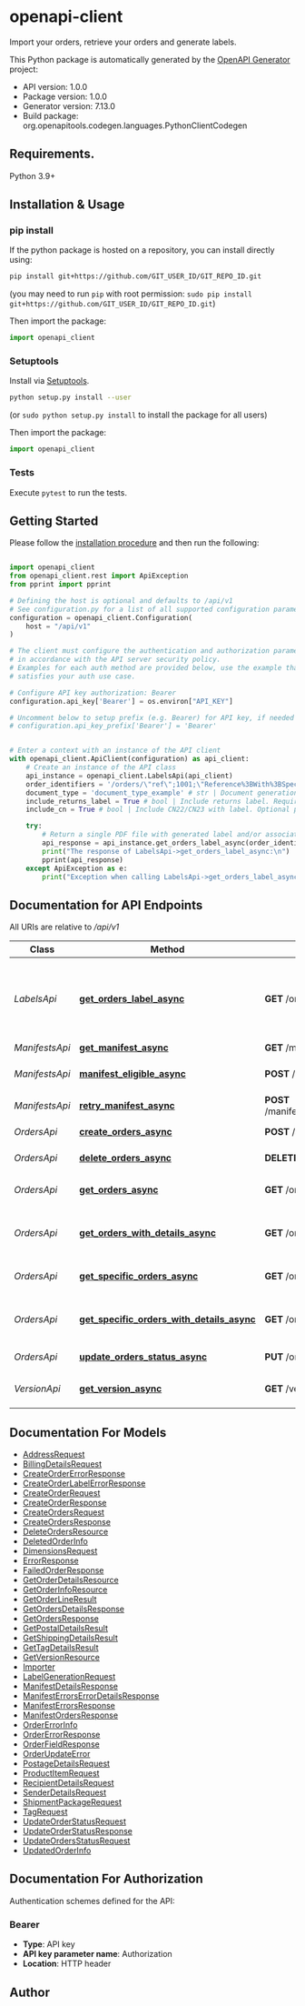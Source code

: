 # openapi-client
Import your orders, retrieve your orders and generate labels.

This Python package is automatically generated by the [OpenAPI Generator](https://openapi-generator.tech) project:

- API version: 1.0.0
- Package version: 1.0.0
- Generator version: 7.13.0
- Build package: org.openapitools.codegen.languages.PythonClientCodegen

## Requirements.

Python 3.9+

## Installation & Usage
### pip install

If the python package is hosted on a repository, you can install directly using:

```sh
pip install git+https://github.com/GIT_USER_ID/GIT_REPO_ID.git
```
(you may need to run `pip` with root permission: `sudo pip install git+https://github.com/GIT_USER_ID/GIT_REPO_ID.git`)

Then import the package:
```python
import openapi_client
```

### Setuptools

Install via [Setuptools](http://pypi.python.org/pypi/setuptools).

```sh
python setup.py install --user
```
(or `sudo python setup.py install` to install the package for all users)

Then import the package:
```python
import openapi_client
```

### Tests

Execute `pytest` to run the tests.

## Getting Started

Please follow the [installation procedure](#installation--usage) and then run the following:

```python

import openapi_client
from openapi_client.rest import ApiException
from pprint import pprint

# Defining the host is optional and defaults to /api/v1
# See configuration.py for a list of all supported configuration parameters.
configuration = openapi_client.Configuration(
    host = "/api/v1"
)

# The client must configure the authentication and authorization parameters
# in accordance with the API server security policy.
# Examples for each auth method are provided below, use the example that
# satisfies your auth use case.

# Configure API key authorization: Bearer
configuration.api_key['Bearer'] = os.environ["API_KEY"]

# Uncomment below to setup prefix (e.g. Bearer) for API key, if needed
# configuration.api_key_prefix['Bearer'] = 'Bearer'


# Enter a context with an instance of the API client
with openapi_client.ApiClient(configuration) as api_client:
    # Create an instance of the API class
    api_instance = openapi_client.LabelsApi(api_client)
    order_identifiers = '/orders/\"ref\";1001;\"Reference%3BWith%3BSpecial%3BSymbols!\";2345/' # str | One or several Order Identifiers or Order References separated by semicolon. Order Identifiers are integer numbers. Order References are strings - each must be percent-encoded and surrounded by double quotation marks. The maximum number of identifiers is 100.
    document_type = 'document_type_example' # str | Document generation mode. When documentType is set to \"postageLabel\" the additional parameters below must be used. These additional parameters will be ignored when documentType is not set to \"postageLabel\"
    include_returns_label = True # bool | Include returns label. Required when documentType is set to 'postageLabel' (optional)
    include_cn = True # bool | Include CN22/CN23 with label. Optional parameter. If this parameter is used the setting will override the default account behaviour specified in the \"Label format\" setting \"Generate customs declarations with orders\" (optional)

    try:
        # Return a single PDF file with generated label and/or associated document(s)
        api_response = api_instance.get_orders_label_async(order_identifiers, document_type, include_returns_label=include_returns_label, include_cn=include_cn)
        print("The response of LabelsApi->get_orders_label_async:\n")
        pprint(api_response)
    except ApiException as e:
        print("Exception when calling LabelsApi->get_orders_label_async: %s\n" % e)

```

## Documentation for API Endpoints

All URIs are relative to */api/v1*

Class | Method | HTTP request | Description
------------ | ------------- | ------------- | -------------
*LabelsApi* | [**get_orders_label_async**](docs/LabelsApi.md#get_orders_label_async) | **GET** /orders/{orderIdentifiers}/label | Return a single PDF file with generated label and/or associated document(s)
*ManifestsApi* | [**get_manifest_async**](docs/ManifestsApi.md#get_manifest_async) | **GET** /manifests/{manifestIdentifier} | Get manifest
*ManifestsApi* | [**manifest_eligible_async**](docs/ManifestsApi.md#manifest_eligible_async) | **POST** /manifests | Manifest eligible orders
*ManifestsApi* | [**retry_manifest_async**](docs/ManifestsApi.md#retry_manifest_async) | **POST** /manifests/retry/{manifestIdentifier} | Retry manifest
*OrdersApi* | [**create_orders_async**](docs/OrdersApi.md#create_orders_async) | **POST** /orders | Create orders
*OrdersApi* | [**delete_orders_async**](docs/OrdersApi.md#delete_orders_async) | **DELETE** /orders/{orderIdentifiers} | Delete orders
*OrdersApi* | [**get_orders_async**](docs/OrdersApi.md#get_orders_async) | **GET** /orders | Retrieve pageable list of orders
*OrdersApi* | [**get_orders_with_details_async**](docs/OrdersApi.md#get_orders_with_details_async) | **GET** /orders/full | Retrieve pageable list of orders with details
*OrdersApi* | [**get_specific_orders_async**](docs/OrdersApi.md#get_specific_orders_async) | **GET** /orders/{orderIdentifiers} | Retrieve specific orders
*OrdersApi* | [**get_specific_orders_with_details_async**](docs/OrdersApi.md#get_specific_orders_with_details_async) | **GET** /orders/{orderIdentifiers}/full | Retrieve details of the specific orders
*OrdersApi* | [**update_orders_status_async**](docs/OrdersApi.md#update_orders_status_async) | **PUT** /orders/status | Set order status
*VersionApi* | [**get_version_async**](docs/VersionApi.md#get_version_async) | **GET** /version | Get API version details.


## Documentation For Models

 - [AddressRequest](docs/AddressRequest.md)
 - [BillingDetailsRequest](docs/BillingDetailsRequest.md)
 - [CreateOrderErrorResponse](docs/CreateOrderErrorResponse.md)
 - [CreateOrderLabelErrorResponse](docs/CreateOrderLabelErrorResponse.md)
 - [CreateOrderRequest](docs/CreateOrderRequest.md)
 - [CreateOrderResponse](docs/CreateOrderResponse.md)
 - [CreateOrdersRequest](docs/CreateOrdersRequest.md)
 - [CreateOrdersResponse](docs/CreateOrdersResponse.md)
 - [DeleteOrdersResource](docs/DeleteOrdersResource.md)
 - [DeletedOrderInfo](docs/DeletedOrderInfo.md)
 - [DimensionsRequest](docs/DimensionsRequest.md)
 - [ErrorResponse](docs/ErrorResponse.md)
 - [FailedOrderResponse](docs/FailedOrderResponse.md)
 - [GetOrderDetailsResource](docs/GetOrderDetailsResource.md)
 - [GetOrderInfoResource](docs/GetOrderInfoResource.md)
 - [GetOrderLineResult](docs/GetOrderLineResult.md)
 - [GetOrdersDetailsResponse](docs/GetOrdersDetailsResponse.md)
 - [GetOrdersResponse](docs/GetOrdersResponse.md)
 - [GetPostalDetailsResult](docs/GetPostalDetailsResult.md)
 - [GetShippingDetailsResult](docs/GetShippingDetailsResult.md)
 - [GetTagDetailsResult](docs/GetTagDetailsResult.md)
 - [GetVersionResource](docs/GetVersionResource.md)
 - [Importer](docs/Importer.md)
 - [LabelGenerationRequest](docs/LabelGenerationRequest.md)
 - [ManifestDetailsResponse](docs/ManifestDetailsResponse.md)
 - [ManifestErrorsErrorDetailsResponse](docs/ManifestErrorsErrorDetailsResponse.md)
 - [ManifestErrorsResponse](docs/ManifestErrorsResponse.md)
 - [ManifestOrdersResponse](docs/ManifestOrdersResponse.md)
 - [OrderErrorInfo](docs/OrderErrorInfo.md)
 - [OrderErrorResponse](docs/OrderErrorResponse.md)
 - [OrderFieldResponse](docs/OrderFieldResponse.md)
 - [OrderUpdateError](docs/OrderUpdateError.md)
 - [PostageDetailsRequest](docs/PostageDetailsRequest.md)
 - [ProductItemRequest](docs/ProductItemRequest.md)
 - [RecipientDetailsRequest](docs/RecipientDetailsRequest.md)
 - [SenderDetailsRequest](docs/SenderDetailsRequest.md)
 - [ShipmentPackageRequest](docs/ShipmentPackageRequest.md)
 - [TagRequest](docs/TagRequest.md)
 - [UpdateOrderStatusRequest](docs/UpdateOrderStatusRequest.md)
 - [UpdateOrderStatusResponse](docs/UpdateOrderStatusResponse.md)
 - [UpdateOrdersStatusRequest](docs/UpdateOrdersStatusRequest.md)
 - [UpdatedOrderInfo](docs/UpdatedOrderInfo.md)


<a id="documentation-for-authorization"></a>
## Documentation For Authorization


Authentication schemes defined for the API:
<a id="Bearer"></a>
### Bearer

- **Type**: API key
- **API key parameter name**: Authorization
- **Location**: HTTP header


## Author




